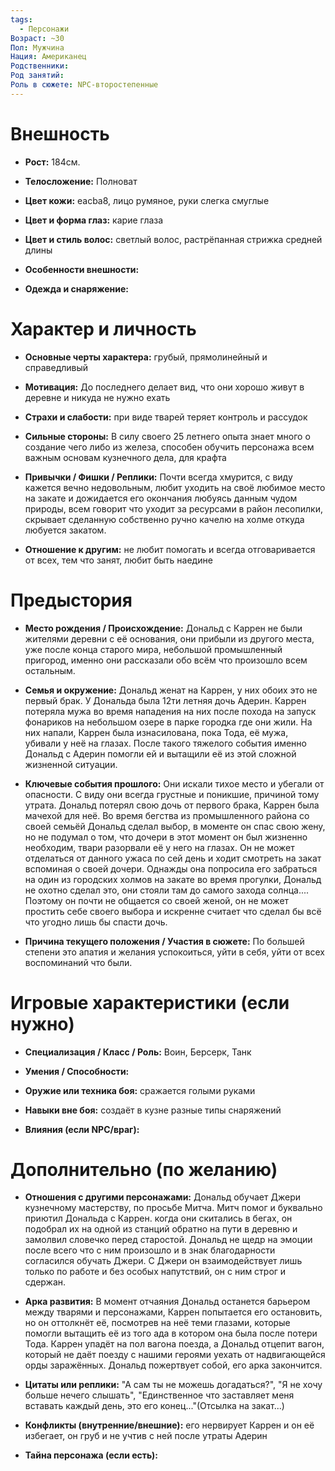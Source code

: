 ```yaml
---
tags:
  - Персонажи
Возраст: ~30
Пол: Мужчина
Нация: Американец
Родственники: 
Род занятий: 
Роль в сюжете: NPC-второстепенные
---
```

# **Внешность**

- **Рост:** 184см.
    
- **Телосложение:** Полноват
    
- **Цвет кожи:** eacba8, лицо румяное, руки слегка смуглые
    
- **Цвет и форма глаз:** карие глаза
    
- **Цвет и стиль волос:**  светлый волос, растрёпанная стрижка средней длины 
    
- **Особенности внешности:**  
    
- **Одежда и снаряжение:** 

# **Характер и личность**

- **Основные черты характера:** грубый, прямолинейный и справедливый
    
- **Мотивация:** До последнего делает вид, что они хорошо живут в деревне и никуда не нужно ехать
    
- **Страхи и слабости:** при виде тварей теряет контроль и рассудок
    
- **Сильные стороны:** В силу своего 25 летнего опыта знает много о создание чего либо из железа, способен обучить персонажа всем важным основам кузнечного дела, для крафта
    
- **Привычки / Фишки / Реплики:** Почти всегда хмурится, с виду кажется вечно недовольным, любит уходить на своё любимое место на закате и дожидается его окончания любуясь данным чудом природы, всем говорит что уходит за ресурсами в район лесопилки, скрывает сделанную собственно ручно качелю на холме откуда любуется закатом. 
    
- **Отношение к другим:** не любит помогать и всегда отговаривается от всех, тем что занят, любит быть наедине


# **Предыстория**

- **Место рождения / Происхождение:** Дональд с Каррен не были жителями деревни с её основания, они прибыли из другого места, уже после конца старого мира, небольшой промышленный пригород, именно они рассказали обо всём что произошло всем остальным. 
    
- **Семья и окружение:** Дональд женат на Каррен, у них обоих это не первый брак. У Дональда была 12ти летняя дочь Адерин. Каррен потеряла мужа во время нападения на них после похода на запуск фонариков на небольшом озере в парке городка где они жили. На них напали, Каррен была изнасилована, пока Тода, её мужа, убивали у неё на глазах. После такого тяжелого события именно Дональд с Адерин помогли ей и вытащили её из этой сложной жизненной ситуации.
    
- **Ключевые события прошлого:** Они искали тихое место и убегали от опасности. С виду они всегда грустные и поникшие, причиной тому утрата. Дональд потерял свою дочь от первого брака, Каррен была мачехой для неё. Во время бегства из промышленного района со своей семьёй Дональд сделал выбор, в моменте он спас свою жену, но не подумал о том, что дочери в этот момент он был жизненно необходим, твари разорвали её у него на глазах. Он не может отделаться от данного ужаса по сей день и ходит смотреть на закат вспоминая о своей дочери. Однажды она попросила его забраться на один из городских холмов на закате во время прогулки, Дональд не охотно сделал это, они стояли там до самого захода солнца.... Поэтому он почти не общается со своей женой, он не может простить себе своего выбора и искренне считает что сделал бы всё что угодно лишь бы спасти дочь.
    
- **Причина текущего положения / Участия в сюжете:** По большей степени это апатия и желания успокоиться, уйти в себя, уйти от всех воспоминаний что были.


# **Игровые характеристики (если нужно)**

- **Специализация / Класс / Роль:** Воин, Берсерк, Танк
    
- **Умения / Способности:** 
    
- **Оружие или техника боя:** сражается голыми руками
    
- **Навыки вне боя:** создаёт в кузне разные типы снаряжений
    
- **Влияния (если NPC/враг):** 
    


# **Дополнительно (по желанию)**

- **Отношения с другими персонажами:** Дональд обучает Джери кузнечному мастерству, по просьбе Митча. Митч помог и буквально приютил Дональда с Каррен. когда они скитались в бегах, он подобрал их на одной из станций обратно на пути в деревню и замолвил словечко перед старостой. Дональд не щедр на эмоции после всего что с ним произошло и в знак благодарности согласился обучать Джери. С Джери он взаимодействует лишь только по работе и без особых напутствий, он с ним строг и сдержан.
    
- **Арка развития:** В момент отчаяния Дональд останется барьером между тварями и персонажами, Каррен попытается его остановить, но он оттолкнёт её, посмотрев на неё теми глазами, которые помогли вытащить её из того ада в котором она была после потери Тода. Каррен упадёт на пол вагона поезда, а Дональд отцепит вагон, который не даёт поезду с нашими героями уехать от надвигающейся орды заражённых. Дональд пожертвует собой, его арка закончится.
    
- **Цитаты или реплики:** "А сам ты не можешь догадаться?", "Я не хочу больше нечего слышать", "Единственное что заставляет меня вставать каждый день, это его конец..."(Отсылка на закат...)
    
- **Конфликты (внутренние/внешние):** его нервирует Каррен и он её избегает, он груб и не учтив с ней после утраты Адерин
    
- **Тайна персонажа (если есть):** 